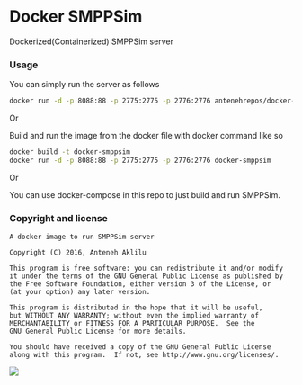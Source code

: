 # Docker SMPPSim
Dockerized(Containerized) SMPPSim server

### Usage
You can simply run the server as follows

```bash
docker run -d -p 8088:88 -p 2775:2775 -p 2776:2776 antenehrepos/docker-smppsim
```

Or 

Build and run the image from the docker file with docker command like so
```bash
docker build -t docker-smppsim
docker run -d -p 8088:88 -p 2775:2775 -p 2776:2776 docker-smppsim
```

Or

You can use docker-compose in this repo to just build and run SMPPSim.

### Copyright and license
    A docker image to run SMPPSim server

    Copyright (C) 2016, Anteneh Aklilu

    This program is free software: you can redistribute it and/or modify
    it under the terms of the GNU General Public License as published by
    the Free Software Foundation, either version 3 of the License, or
    (at your option) any later version.

    This program is distributed in the hope that it will be useful,
    but WITHOUT ANY WARRANTY; without even the implied warranty of
    MERCHANTABILITY or FITNESS FOR A PARTICULAR PURPOSE.  See the
    GNU General Public License for more details.

    You should have received a copy of the GNU General Public License
    along with this program.  If not, see http://www.gnu.org/licenses/.
    
 [![](https://images.microbadger.com/badges/image/antenehrepos/docker-smppsim.svg)](https://microbadger.com/images/antenehrepos/docker-smppsim "Get your own image badge on microbadger.com")
